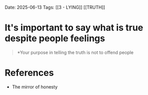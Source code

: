 Date: 2025-06-13
Tags: [[3 - LYING]] [[TRUTH]]

# It's important to say what is true despite people feelings

>*Your purpose in telling the truth is not to offend people
# References 
- The mirror of honesty 